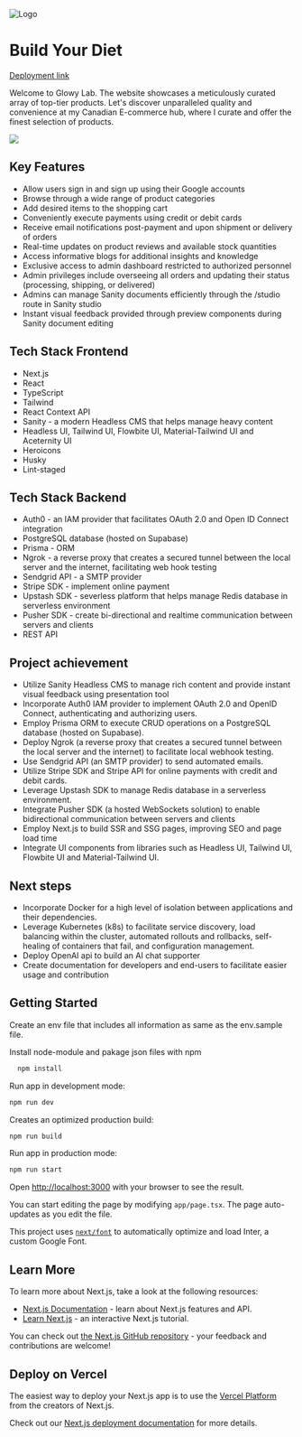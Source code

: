 ![Logo](https://res.cloudinary.com/dtdzvyf4s/image/upload/v1705736245/E-commerce/glowy-lab_azfonb.png)

# Build Your Diet

[Deployment link](https://glowylab.shop/)

Welcome to Glowy Lab. The website showcases a meticulously curated array of top-tier products. Let's discover unparalleled quality and convenience at my Canadian E-commerce hub, where I curate and offer the finest selection of products.

![](https://res.cloudinary.com/dtdzvyf4s/image/upload/v1706208265/glowy_nshjip.gif)

## Key Features

- Allow users sign in and sign up using their Google accounts
- Browse through a wide range of product categories
- Add desired items to the shopping cart
- Conveniently execute payments using credit or debit cards
- Receive email notifications post-payment and upon shipment or delivery of orders
- Real-time updates on product reviews and available stock quantities
- Access informative blogs for additional insights and knowledge
- Exclusive access to admin dashboard restricted to authorized personnel
- Admin privileges include overseeing all orders and updating their status (processing, shipping, or delivered)
- Admins can manage Sanity documents efficiently through the /studio route in Sanity studio
- Instant visual feedback provided through preview components during Sanity document editing

## Tech Stack Frontend

- Next.js
- React
- TypeScript
- Tailwind
- React Context API
- Sanity - a modern Headless CMS that helps manage heavy content
- Headless UI, Tailwind UI, Flowbite UI, Material-Tailwind UI and Aceternity UI
- Heroicons
- Husky
- Lint-staged

## Tech Stack Backend

- Auth0 - an IAM provider that facilitates OAuth 2.0 and Open ID Connect integration
- PostgreSQL database (hosted on Supabase)
- Prisma - ORM
- Ngrok - a reverse proxy that creates a secured tunnel between the local server and the internet, facilitating web hook testing
- Sendgrid API - a SMTP provider
- Stripe SDK - implement online payment
- Upstash SDK - severless platform that helps manage Redis database in serverless environment
- Pusher SDK - create bi-directional and realtime communication between servers and clients
- REST API

## Project achievement

- Utilize Sanity Headless CMS to manage rich content and provide instant visual feedback using presentation tool
- Incorporate Auth0 IAM provider to implement OAuth 2.0 and OpenID Connect, authenticating and authorizing users.
- Employ Prisma ORM to execute CRUD operations on a PostgreSQL database (hosted on Supabase).
- Deploy Ngrok (a reverse proxy that creates a secured tunnel between the local server and the internet) to facilitate local webhook testing.
- Use Sendgrid API (an SMTP provider) to send automated emails.
- Utilize Stripe SDK and Stripe API for online payments with credit and debit cards.
- Leverage Upstash SDK to manage Redis database in a serverless environment.
- Integrate Pusher SDK (a hosted WebSockets solution) to enable bidirectional communication between servers and clients
- Employ Next.js to build SSR and SSG pages, improving SEO and page load time
- Integrate UI components from libraries such as Headless UI, Tailwind UI, Flowbite UI and Material-Tailwind UI.

## Next steps

- Incorporate Docker for a high level of isolation between applications and their dependencies.
- Leverage Kubernetes (k8s) to facilitate service discovery, load balancing within the cluster, automated rollouts and rollbacks, self-healing of containers that fail, and configuration management.
- Deploy OpenAI api to build an AI chat supporter
- Create documentation for developers and end-users to facilitate easier usage and contribution

## Getting Started

Create an env file that includes all information as same as the env.sample file.

Install node-module and pakage json files with npm

```bash
  npm install
```

Run app in development mode:

```bash
npm run dev
```

Creates an optimized production build:

```bash
npm run build
```

Run app in production mode:

```bash
npm run start
```

Open [http://localhost:3000](http://localhost:3000) with your browser to see the result.

You can start editing the page by modifying `app/page.tsx`. The page auto-updates as you edit the file.

This project uses [`next/font`](https://nextjs.org/docs/basic-features/font-optimization) to automatically optimize and load Inter, a custom Google Font.

## Learn More

To learn more about Next.js, take a look at the following resources:

- [Next.js Documentation](https://nextjs.org/docs) - learn about Next.js features and API.
- [Learn Next.js](https://nextjs.org/learn) - an interactive Next.js tutorial.

You can check out [the Next.js GitHub repository](https://github.com/vercel/next.js/) - your feedback and contributions are welcome!

## Deploy on Vercel

The easiest way to deploy your Next.js app is to use the [Vercel Platform](https://vercel.com/new?utm_medium=default-template&filter=next.js&utm_source=create-next-app&utm_campaign=create-next-app-readme) from the creators of Next.js.

Check out our [Next.js deployment documentation](https://nextjs.org/docs/deployment) for more details.
